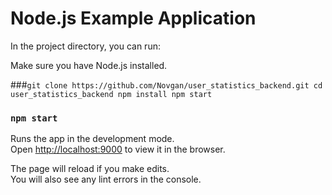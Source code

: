 # Node.js Example Application

In the project directory, you can run:

Make sure you have Node.js installed.

###`git clone https://github.com/Novgan/user_statistics_backend.git
cd user_statistics_backend
npm install
npm start`

### `npm start`

Runs the app in the development mode.<br />
Open [http://localhost:9000](http://localhost:3000) to view it in the browser.

The page will reload if you make edits.<br />
You will also see any lint errors in the console.
